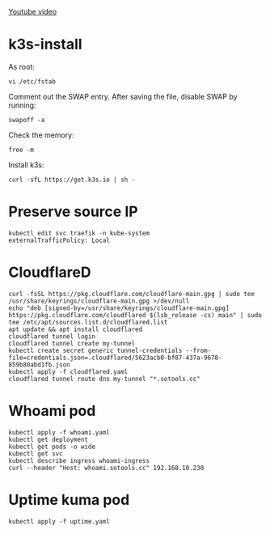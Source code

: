 [Youtube video](https://youtu.be/drmZjI6JWs8?si=GI5dSdZwLpFFYcKd)

# k3s-install

As root:

```vi /etc/fstab```

Comment out the SWAP entry.
After saving the file, disable SWAP by running:

```swapoff -a```

Check the memory:

```free -m```

Install k3s:

```curl -sfL https://get.k3s.io | sh -    ```

# Preserve source IP

```
kubectl edit svc traefik -n kube-system
externalTrafficPolicy: Local
```

# CloudflareD

```
curl -fsSL https://pkg.cloudflare.com/cloudflare-main.gpg | sudo tee /usr/share/keyrings/cloudflare-main.gpg >/dev/null
echo "deb [signed-by=/usr/share/keyrings/cloudflare-main.gpg] https://pkg.cloudflare.com/cloudflared $(lsb_release -cs) main" | sudo tee /etc/apt/sources.list.d/cloudflared.list
apt update && apt install cloudflared
cloudflared tunnel login
cloudflared tunnel create my-tunnel
kubectl create secret generic tunnel-credentials --from-file=credentials.json=.cloudflared/5623acb0-bf87-437a-9678-859b80abd1fb.json
kubectl apply -f cloudflared.yaml
cloudflared tunnel route dns my-tunnel "*.sotools.cc"
```

# Whoami pod

```
kubectl apply -f whoami.yaml
kubectl get deployment
kubectl get pods -o wide
kubectl get svc
kubectl describe ingress whoami-ingress
curl --header "Host: whoami.sotools.cc" 192.168.10.230
```

# Uptime kuma pod

```
kubectl apply -f uptime.yaml
```


